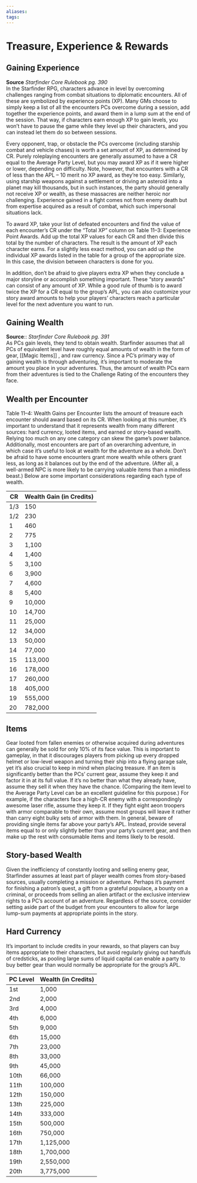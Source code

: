 ```yaml
---
aliases: 
tags: 
---
```


# Treasure, Experience & Rewards

## Gaining Experience

**Source** _Starfinder Core Rulebook pg. 390_  
In the Starfinder RPG, characters advance in level by overcoming challenges ranging from combat situations to diplomatic encounters. All of these are symbolized by experience points (XP). Many GMs choose to simply keep a list of all the encounters PCs overcome during a session, add together the experience points, and award them in a lump sum at the end of the session. That way, if characters earn enough XP to gain levels, you won’t have to pause the game while they level up their characters, and you can instead let them do so between sessions.  
  
Every opponent, trap, or obstacle the PCs overcome (including starship combat and vehicle chases) is worth a set amount of XP, as determined by CR. Purely roleplaying encounters are generally assumed to have a CR equal to the Average Party Level, but you may award XP as if it were higher or lower, depending on difficulty. Note, however, that encounters with a CR of less than the APL – 10 merit no XP award, as they’re too easy. Similarly, using starship weapons against a settlement or driving an asteroid into a planet may kill thousands, but in such instances, the party should generally not receive XP or wealth, as these massacres are neither heroic nor challenging. Experience gained in a fight comes not from enemy death but from expertise acquired as a result of combat, which such impersonal situations lack.  
  
To award XP, take your list of defeated encounters and find the value of each encounter’s CR under the “Total XP” column on Table 11–3: Experience Point Awards. Add up the total XP values for each CR and then divide this total by the number of characters. The result is the amount of XP each character earns. For a slightly less exact method, you can add up the individual XP awards listed in the table for a group of the appropriate size. In this case, the division between characters is done for you.  
  
In addition, don’t be afraid to give players extra XP when they conclude a major storyline or accomplish something important. These “story awards” can consist of any amount of XP. While a good rule of thumb is to award twice the XP for a CR equal to the group’s APL, you can also customize your story award amounts to help your players’ characters reach a particular level for the next adventure you want to run.

## Gaining Wealth

**Source**:: _Starfinder Core Rulebook pg. 391_  
As PCs gain levels, they tend to obtain wealth. Starfinder assumes that all PCs of equivalent level have roughly equal amounts of wealth in the form of gear, [[Magic Items]] , and raw currency. Since a PC’s primary way of gaining wealth is through adventuring, it’s important to moderate the amount you place in your adventures. Thus, the amount of wealth PCs earn from their adventures is tied to the Challenge Rating of the encounters they face. 

## Wealth per Encounter

Table 11–4: Wealth Gains per Encounter lists the amount of treasure each encounter should award based on its CR. When looking at this number, it’s important to understand that it represents wealth from many different sources: hard currency, looted items, and earned or story-based wealth. Relying too much on any one category can skew the game’s power balance. Additionally, most encounters are part of an overarching adventure, in which case it’s useful to look at wealth for the adventure as a whole. Don’t be afraid to have some encounters grant more wealth while others grant less, as long as it balances out by the end of the adventure. (After all, a well-armed NPC is more likely to be carrying valuable items than a mindless beast.) Below are some important considerations regarding each type of wealth.

| CR   | Wealth Gain (in Credits) |
|------|--------------------------|
|  1/3 | 150                      |
|  1/2 | 230                      |
| 1    | 460                      |
| 2    | 775                      |
| 3    | 1,100                      |
| 4    | 1,400                      |
| 5    | 3,100                      |
| 6    | 3,900                      |
| 7    | 4,600                      |
| 8    | 5,400                      |
| 9    | 10,000                       |
| 10   | 14,700                     |
| 11   | 25,000                       |
| 12   | 34,000                       |
| 13   | 50,000                       |
| 14   | 77,000                       |
| 15   | 113,000                      |
| 16   | 178,000                      |
| 17   | 260,000                      |
| 18   | 405,000                      |
| 19   | 555,000                      |
| 20   | 782,000                      |

## Items

Gear looted from fallen enemies or otherwise acquired during adventures can generally be sold for only 10% of its face value. This is important to gameplay, in that it discourages players from picking up every dropped helmet or low-level weapon and turning their ship into a flying garage sale, yet it’s also crucial to keep in mind when placing treasure. If an item is significantly better than the PCs’ current gear, assume they keep it and factor it in at its full value. If it’s no better than what they already have, assume they sell it when they have the chance. (Comparing the item level to the Average Party Level can be an excellent guideline for this purpose.) For example, if the characters face a high-CR enemy with a correspondingly awesome laser rifle, assume they keep it. If they fight eight aeon troopers with armor comparable to their own, assume most groups will leave it rather than carry eight bulky sets of armor with them. In general, beware of providing single items far above your party’s APL. Instead, provide several items equal to or only slightly better than your party’s current gear, and then make up the rest with consumable items and items likely to be resold. 

## Story-based Wealth

Given the inefficiency of constantly looting and selling enemy gear, Starfinder assumes at least part of player wealth comes from story-based sources, usually completing a mission or adventure. Perhaps it’s payment for finishing a patron’s quest, a gift from a grateful populace, a bounty on a criminal, or proceeds from selling an alien artifact or the exclusive interview rights to a PC’s account of an adventure. Regardless of the source, consider setting aside part of the budget from your encounters to allow for large lump-sum payments at appropriate points in the story. 

## Hard Currency

It’s important to include credits in your rewards, so that players can buy items appropriate to their characters, but avoid regularly giving out handfuls of credsticks, as pooling large sums of liquid capital can enable a party to buy better gear than would normally be appropriate for the group’s APL.

| PC Level | Wealth (in Credits) |
| -------- | ------------------- |
| 1st      | 1,000               |
| 2nd      | 2,000               |
| 3rd      | 4,000               |
| 4th      | 6,000               |
| 5th      | 9,000               |
| 6th      | 15,000              |
| 7th      | 23,000              |
| 8th      | 33,000              |
| 9th      | 45,000              |
| 10th     | 66,000              |
| 11th     | 100,000             |
| 12th     | 150,000             |
| 13th     | 225,000             |
| 14th     | 333,000             |
| 15th     | 500,000             |
| 16th     | 750,000             |
| 17th     | 1,125,000           |
| 18th     | 1,700,000           |
| 19th     | 2,550,000           |
| 20th     | 3,775,000           |
